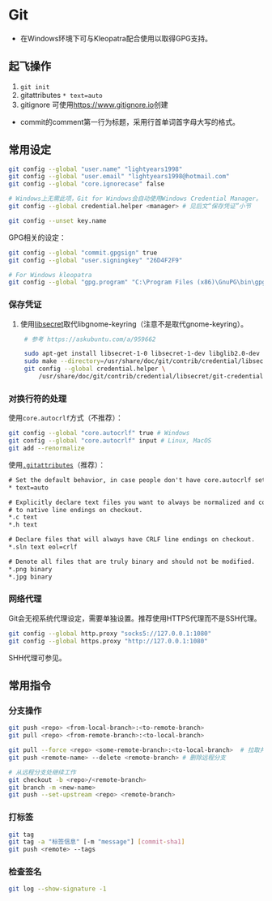 # Git

- 在Windows环境下可与Kleopatra配合使用以取得GPG支持。

## 起飞操作

1. `git init`
2. gitattributes `* text=auto`
3. gitignore 可使用<https://www.gitignore.io>创建

- commit的comment第一行为标题，采用行首单词首字母大写的格式。

## 常用设定

```sh
git config --global "user.name" "lightyears1998"
git config --global "user.email" "lightyears1998@hotmail.com"
git config --global "core.ignorecase" false

# Windows上无需此项，Git for Windows会自动使用Windows Credential Manager。
git config --global credential.helper <manager> # 见后文“保存凭证”小节

git config --unset key.name
```

GPG相关的设定：

```sh
git config --global "commit.gpgsign" true
git config --global "user.signingkey" "26D4F2F9"

# For Windows kleopatra
git config --global "gpg.program" "C:\Program Files (x86)\GnuPG\bin\gpg.exe"
```

### 保存凭证

1. 使用[libsecret](https://wiki.gnome.org/Projects/Libsecret)取代libgnome-keyring（注意不是取代gnome-keyring）。

   ```sh
    # 参考 https://askubuntu.com/a/959662

    sudo apt-get install libsecret-1-0 libsecret-1-dev libglib2.0-dev
    sudo make --directory=/usr/share/doc/git/contrib/credential/libsecret
    git config --global credential.helper \
        /usr/share/doc/git/contrib/credential/libsecret/git-credential-libsecret
   ```

### 对换行符的处理

使用`core.autocrlf`方式（不推荐）：

```sh
git config --global "core.autocrlf" true # Windows
git config --global "core.autocrlf" input # Linux, MacOS
git add --renormalize
```

使用[`.gitattributes`](https://help.github.com/cn/github/using-git/configuring-git-to-handle-line-endings)（推荐）：

```txt
# Set the default behavior, in case people don't have core.autocrlf set.
* text=auto

# Explicitly declare text files you want to always be normalized and converted
# to native line endings on checkout.
*.c text
*.h text

# Declare files that will always have CRLF line endings on checkout.
*.sln text eol=crlf

# Denote all files that are truly binary and should not be modified.
*.png binary
*.jpg binary
```

### 网络代理

Git会无视系统代理设定，需要单独设置。推荐使用HTTPS代理而不是SSH代理。

```sh
git config --global http.proxy "socks5://127.0.0.1:1080"
git config --global https.proxy "http://127.0.0.1:1080"
```

SHH代理可参见。

## 常用指令

### 分支操作

```sh
git push <repo> <from-local-branch>:<to-remote-branch>
git pull <repo> <from-remote-branch>:<to-local-branch>
```

```sh
git pull --force <repo> <some-remote-branch>:<to-local-branch>  # 拉取并覆盖本地更改
git push <remote-name> --delete <remote-branch> # 删除远程分支

# 从远程分支处继续工作
git checkout -b <repo>/<remote-branch>
git branch -m <new-name>
git push --set-upstream <repo> <remote-branch>
```

### 打标签

```sh
git tag
git tag -a "标签信息" [-m "message"] [commit-sha1]
git push <remote> --tags
```

### 检查签名

```sh
git log --show-signature -1
```
